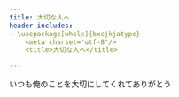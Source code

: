 ```yaml
---
title: 大切な人へ
header-includes:
- \usepackage[whole]{bxcjkjatype}
	<meta charset="utf-8"/>
	<title>大切な人へ</title>

---
```

いつも俺のことを大切にしてくれてありがとう